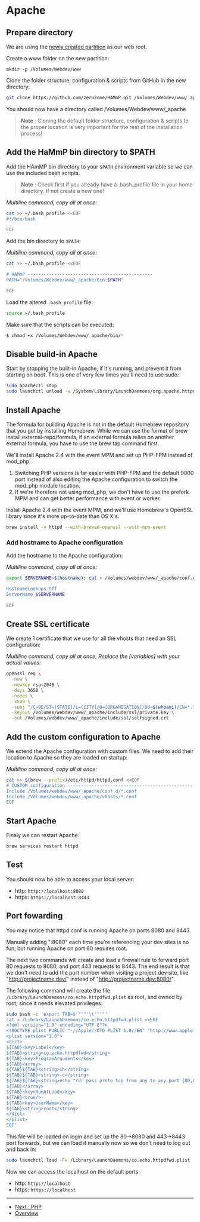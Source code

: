 # Apache

##	Prepare directory

We are using the [newly created partition](./Preparation.md#create-case-sensitive-partition)
as our web root.

Create a www folder on the new partition:

```bash
mkdir -p /Volumes/Webdev/www
```

Clone the folder structure, configuration & scripts from GitHub in the new 
directory:

```bash
git clone https://github.com/zero2one/HAMmP.git /Volumes/Webdev/www/_apache
```

You should now have a directory called /Volumes/Webdev/www/_apache

> **Note** : Cloning the default folder structure, configuration & scripts to 
> the proper location is very important for the rest of the installation 
> process!

## Add the HaMmP bin directory to $PATH

Add the HAmMP bin directory to your `$PATH` environment variable so we can use 
the included bash scripts.

> **Note** : Check first if you already have a .bash_profile file in your home 
directory. If not create a new one!

_Multiline command, copy all at once:_

```bash
cat >> ~/.bash_profile <<EOF
#!/bin/bash

EOF
```

Add the bin directory to `$PATH`:

_Multiline command, copy all at once:_

```bash
cat >> ~/.bash_profile <<EOF

# HAMmP -----------------------------------------------
PATH="/Volumes/Webdev/www/_apache/bin:$PATH"

EOF
```

Load the altered `.bash_profile` file:

```bash
source ~/.bash_profile
```

Make sure that the scripts can be executed:

```bash
$ chmod +x /Volumes/Webdev/www/_apache/bin/*
```

##	Disable build-in Apache

Start by stopping the built-in Apache, if it's running, and prevent it from 
starting on boot. This is one of very few times you'll need to use sudo:

```bash
sudo apachectl stop
sudo launchctl unload -w /System/Library/LaunchDaemons/org.apache.httpd.plist 2>/dev/null
```

## Install Apache

The formula for building Apache is not in the default Homebrew repository 
that you get by installing Homebrew. While we can use the format of brew 
install external-repo/formula, if an external formula relies on another 
external formula, you have to use the brew tap command first.

We'll install Apache 2.4 with the event MPM and set up PHP-FPM instead of 
mod_php:

1. Switching PHP versions is far easier with PHP-FPM and the default 9000 
   port instead of also editing the Apache configuration to switch the 
   mod_php module location.
2. If we're therefore not using mod_php, we don't have to use the prefork MPM 
   and can get better performance with event or worker.

Install Apache 2.4 with the event MPM, and we'll use Homebrew's OpenSSL 
library since it's more up-to-date than OS X's:

```bash
brew install -v httpd --with-brewed-openssl --with-mpm-event
```

### Add hostname to Apache configuration

Add the hostname to the Apache configuration:

_Multiline command, copy all at once:_

```bash
export SERVERNAME=$(hostname); cat > /Volumes/webdev/www/_apache/conf.d/hostname.conf <<EOF

HostnameLookups Off
ServerName $SERVERNAME
 
EOF
```

## Create SSL certificate

We create 1 certificate that we use for all the vhosts that need an SSL 
configuration:

_Multiline command, copy all at once, Replace the [variables] with your actual
values:_

```bash
openssl req \
  -new \
  -newkey rsa:2048 \
  -days 3650 \
  -nodes \
  -x509 \
  -subj "/C=BE/ST=[STATE]/L=[CITY]/O=[ORGANISATION]/OU=$(whoami)/CN=*.test" \
  -keyout /Volumes/webdev/www/_apache/include/ssl/private.key \
  -out /Volumes/webdev/www/_apache/include/ssl/selfsigned.crt
```

## Add the custom configuration to Apache

We extend the Apache configuration with custom files. We need to add their 
location to Apache so they are loaded on startup:

_Multiline command, copy all at once:_

```bash
cat >> $(brew --prefix)/etc/httpd/httpd.conf <<EOF
# CUSTOM configuration -----------------------------------------------
Include /Volumes/webdev/www/_apache/conf.d/*.conf
Include /Volumes/webdev/www/_apache/vhosts/*.conf
EOF
```

## Start Apache

Finaly we can restart Apache:

```bash
brew services restart httpd
```

## Test

You should now be able to access your local server:

* http: `http://localhost:8080`
* https: `https://localhost:8443`

## Port fowarding

You may notice that httpd.conf is running Apache on ports 8080 and 8443.

Manually adding ":8080" each time you're referencing your dev sites is no fun, 
but running Apache on port 80 requires root.

The next two commands will create and load a firewall rule to forward port 80 
requests to 8080, and port 443 requests to 8443. The end result is that we 
don't need to add the port number when visiting a project dev site, like 
"http://projectname.dev/" instead of "http://projectname.dev:8080/".

The following command will create the file 
`/Library/LaunchDaemons/co.echo.httpdfwd.plist` as root, and owned by root, 
since it needs elevated privileges:

```bash
sudo bash -c 'export TAB=$'"'"'\t'"'"'
cat > /Library/LaunchDaemons/co.echo.httpdfwd.plist <<EOF
<?xml version="1.0" encoding="UTF-8"?>
<!DOCTYPE plist PUBLIC "-//Apple//DTD PLIST 1.0//EN" "http://www.apple.com/DTDs/PropertyList-1.0.dtd">
<plist version="1.0">
<dict>
${TAB}<key>Label</key>
${TAB}<string>co.echo.httpdfwd</string>
${TAB}<key>ProgramArguments</key>
${TAB}<array>
${TAB}${TAB}<string>sh</string>
${TAB}${TAB}<string>-c</string>
${TAB}${TAB}<string>echo "rdr pass proto tcp from any to any port {80,8080} -> 127.0.0.1 port 8080" | pfctl -a "com.apple/260.HttpFwdFirewall" -Ef - &amp;&amp; echo "rdr pass proto tcp from any to any port {443,8443} -> 127.0.0.1 port 8443" | pfctl -a "com.apple/261.HttpFwdFirewall" -Ef - &amp;&amp; sysctl -w net.inet.ip.forwarding=1</string>
${TAB}</array>
${TAB}<key>RunAtLoad</key>
${TAB}<true/>
${TAB}<key>UserName</key>
${TAB}<string>root</string>
</dict>
</plist>
EOF'
```

This file will be loaded on login and set up the 80->8080 and 443->8443 port 
forwards, but we can load it manually now so we don't need to log out and back 
in:

```bash
sudo launchctl load -Fw /Library/LaunchDaemons/co.echo.httpdfwd.plist
```

Now we can access the localhost on the default ports:

*	http: `http://localhost`
*	https: `https://localhost`

---

* [Next : PHP](./PHP.md)
* [Overview](../README.md)

